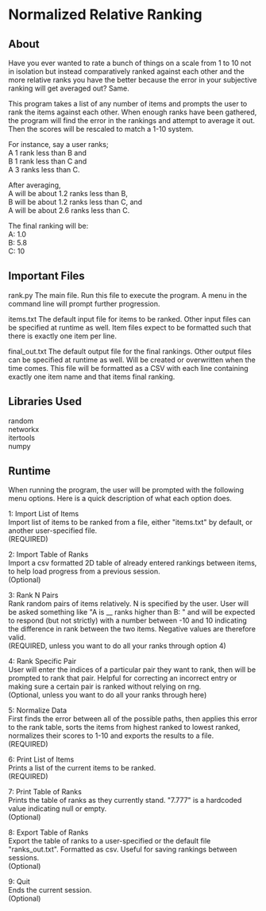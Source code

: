 # Normalized Relative Ranking

## About
Have you ever wanted to rate a bunch of things on a scale from 1 to 10 not in isolation but instead comparatively ranked against each other and the more relative ranks you have the better because the error in your subjective ranking will get averaged out? Same.
	
This program takes a list of any number of items and prompts the user to rank the items against each other. When enough ranks have been gathered, the program will find the error in the rankings and attempt to average it out. Then the scores will be rescaled to match a 1-10 system.
	
For instance, say a user ranks;  
	A 1 rank less than B and  
	B 1 rank less than C and  
	A 3 ranks less than C.  
		
After averaging,  
	A will be about 1.2 ranks less than B,  
	B will be about 1.2 ranks less than C, and  
	A will be about 2.6 ranks less than C.  
	
The final ranking will be:  
	A: 1.0  
	B: 5.8  
	C: 10  


## Important Files
rank.py
The main file. Run this file to execute the program. A menu in the command line will prompt further progression.

items.txt
The default input file for items to be ranked. Other input files can be specified at runtime as well.
Item files expect to be formatted such that there is exactly one item per line.

final_out.txt
The default output file for the final rankings. Other output files can be specified at runtime as well. Will be created or overwritten when the time comes. This file will be formatted as a CSV with each line containing exactly one item name and that items final ranking.

		
## Libraries Used
random  
networkx  
itertools  
numpy  


## Runtime
When running the program, the user will be prompted with the following menu options. Here is a quick description of what each option does.

1: Import List of Items  
Import list of items to be ranked from a file, either "items.txt" by default, or another user-specified file.  
(REQUIRED)  

2: Import Table of Ranks  
Import a csv formatted 2D table of already entered rankings between items, to help load progress from a previous session.  
(Optional)  

3: Rank N Pairs  
Rank random pairs of items relatively. N is specified by the user. User will be asked something like "A is __ ranks higher than B: " and will be expected to respond (but not strictly) with a number between -10 and 10 indicating the difference in rank between the two items. Negative values are therefore valid.  
(REQUIRED, unless you want to do all your ranks through option 4)  

4: Rank Specific Pair  
User will enter the indices of a particular pair they want to rank, then will be prompted to rank that pair. Helpful for correcting an incorrect entry or making sure a certain pair is ranked without relying on rng.  
(Optional, unless you want to do all your ranks through here)  

5: Normalize Data  
First finds the error between all of the possible paths, then applies this error to the rank table, sorts the items from highest ranked to lowest ranked, normalizes their scores to 1-10 and exports the results to a file.  
(REQUIRED)  

6: Print List of Items    
Prints a list of the current items to be ranked.  
(REQUIRED)  

7: Print Table of Ranks  
Prints the table of ranks as they currently stand. "7.777" is a hardcoded value indicating null or empty.  
(Optional)  

8: Export Table of Ranks    
Export the table of ranks to a user-specified or the default file "ranks_out.txt". Formatted as csv. Useful for saving rankings between sessions.  
(Optional)  

9: Quit  
Ends the current session.  
(Optional)  

